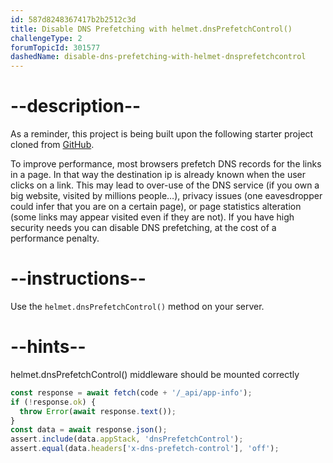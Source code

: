 ```yaml
---
id: 587d8248367417b2b2512c3d
title: Disable DNS Prefetching with helmet.dnsPrefetchControl()
challengeType: 2
forumTopicId: 301577
dashedName: disable-dns-prefetching-with-helmet-dnsprefetchcontrol
---
```


# --description--

As a reminder, this project is being built upon the following starter project cloned from <a href="https://github.com/freeCodeCamp/boilerplate-infosec/" target="_blank" rel="noopener noreferrer nofollow">GitHub</a>.

To improve performance, most browsers prefetch DNS records for the links in a page. In that way the destination ip is already known when the user clicks on a link. This may lead to over-use of the DNS service (if you own a big website, visited by millions people…), privacy issues (one eavesdropper could infer that you are on a certain page), or page statistics alteration (some links may appear visited even if they are not). If you have high security needs you can disable DNS prefetching, at the cost of a performance penalty.

# --instructions--

Use the `helmet.dnsPrefetchControl()` method on your server.

# --hints--

helmet.dnsPrefetchControl() middleware should be mounted correctly

```js
const response = await fetch(code + '/_api/app-info');
if (!response.ok) {
  throw Error(await response.text());
}
const data = await response.json();
assert.include(data.appStack, 'dnsPrefetchControl');
assert.equal(data.headers['x-dns-prefetch-control'], 'off');
```

